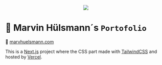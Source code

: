 <p align="center"><a href="https://marvhuelsmann.com" target="_blank">
<img src="https://i.imgur.com/bcyrcXP.png">
</a></p>

# 🤟 Marvin Hülsmann´s `Portofolio`

🤲 [marvhuelsmann.com](https://marvhuelsmann.com)

This is a [Next.js](https://nextjs.com/) project where the CSS part made with [TailwindCSS](https://tailwindcss.com) and hosted by [Vercel](https://vercel.com/).

